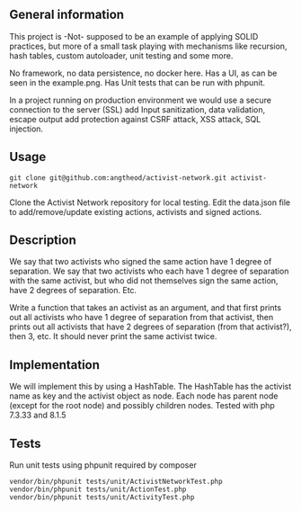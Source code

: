 ## General information

This project is -Not- supposed to be an example of applying SOLID practices, but more of a small task playing with mechanisms like
recursion, hash tables, custom autoloader, unit testing and some more.

No framework, no data persistence, no docker here. Has a UI, as can be seen in the example.png. Has Unit tests that can be run with phpunit.

In a project running on production environment we would use a secure connection to the server (SSL)
add Input sanitization, data validation, escape output add protection against CSRF attack, XSS attack, SQL injection.

## Usage
```
git clone git@github.com:angtheod/activist-network.git activist-network
```
Clone the Activist Network repository for local testing. Edit the data.json file to add/remove/update existing actions, activists and signed actions.

Description
---------------------------
We say that two activists who signed the same action have 1 degree of separation.
We say that two activists who each have 1 degree of separation with the same activist,
but who did not themselves sign the same action, have 2 degrees of separation.  Etc.

Write a function that takes an activist as an argument, and that first prints out all activists
who have 1 degree of separation from that activist, then prints out all activists that have 2 degrees of separation (from that activist?),
then 3, etc.  It should never print the same activist twice.

Implementation
---------------------------
We will implement this by using a HashTable.
The HashTable has the activist name as key and the activist object as node.
Each node has parent node (except for the root node) and possibly children nodes.
Tested with php 7.3.33 and 8.1.5

Tests
---------------------------
Run unit tests using phpunit required by composer
```
vendor/bin/phpunit tests/unit/ActivistNetworkTest.php
vendor/bin/phpunit tests/unit/ActionTest.php
vendor/bin/phpunit tests/unit/ActivityTest.php
```
